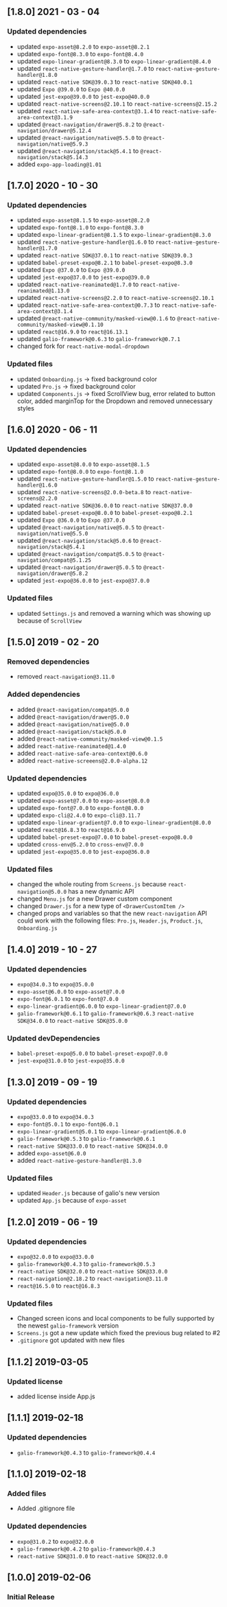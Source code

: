 ## [1.8.0] 2021 - 03 - 04
### Updated dependencies
- updated `expo-asset@8.2.0` to `expo-asset@8.2.1`
- updated `expo-font@8.3.0` to `expo-font@8.4.0`
- updated `expo-linear-gradient@8.3.0` to `expo-linear-gradient@8.4.0`
- updated `react-native-gesture-handler@1.7.0` to  `react-native-gesture-handler@1.8.0`
- updated `react-native SDK@39.0.3` to `react-native SDK@40.0.1`
- updated `Expo @39.0.0` to `Expo @40.0.0`
- updated `jest-expo@39.0.0` to `jest-expo@40.0.0`
- updated `react-native-screens@2.10.1` to `react-native-screens@2.15.2`
- updated `react-native-safe-area-context@3.1.4` to `react-native-safe-area-context@3.1.9`
- updated `@react-navigation/drawer@5.8.2` to `@react-navigation/drawer@5.12.4`
- updated `@react-navigation/native@5.5.0` to `@react-navigation/native@5.9.3`
- updated `@react-navigation/stack@5.4.1` to `@react-navigation/stack@5.14.3`
- added `expo-app-loading@1.01`

## [1.7.0] 2020 - 10 - 30
### Updated dependencies
- updated `expo-asset@8.1.5` to `expo-asset@8.2.0`
- updated `expo-font@8.1.0` to `expo-font@8.3.0`
- updated `expo-linear-gradient@8.1.5` to `expo-linear-gradient@8.3.0`
- updated `react-native-gesture-handler@1.6.0` to  `react-native-gesture-handler@1.7.0`
- updated `react-native SDK@37.0.1` to `react-native SDK@39.0.3`
- updated `babel-preset-expo@8.2.1` to `babel-preset-expo@8.3.0`
- updated `Expo @37.0.0` to `Expo @39.0.0`
- updated `jest-expo@37.0.0` to `jest-expo@39.0.0`
- updated `react-native-reanimated@1.7.0` to `react-native-reanimated@1.13.0`
- updated `react-native-screens@2.2.0` to `react-native-screens@2.10.1`
- updated `react-native-safe-area-context@0.7.3` to `react-native-safe-area-context@3.1.4`
- updated `@react-native-community/masked-view@0.1.6` to `@react-native-community/masked-view@0.1.10`
- updated `react@16.9.0` to `react@16.13.1`
- updated `galio-framework@0.6.3` to `galio-framework@0.7.1`
- changed fork for `react-native-modal-dropdown`

### Updated files
- updated `Onboarding.js` -> fixed background color
- updated `Pro.js` -> fixed background color
- updated `Components.js` -> fixed ScrollView bug, error related to button color, added marginTop for the Dropdown and removed unnecessary styles

## [1.6.0] 2020 - 06 - 11
### Updated dependencies
- updated `expo-asset@8.0.0` to `expo-asset@8.1.5`
- updated `expo-font@8.0.0` to `expo-font@8.1.0`
- updated `react-native-gesture-handler@1.5.0` to  `react-native-gesture-handler@1.6.0`
- updated `react-native-screens@2.0.0-beta.8` to `react-native-screens@2.2.0`
- updated `react-native SDK@36.0.0` to `react-native SDK@37.0.0`
- updated `babel-preset-expo@8.0.0` to `babel-preset-expo@8.2.1`
- updated `Expo @36.0.0` to `Expo @37.0.0`
- updated `@react-navigation/native@5.0.5` to `@react-navigation/native@5.5.0`
- updated `@react-navigation/stack@5.0.6` to `@react-navigation/stack@5.4.1`
- updated `@react-navigation/compat@5.0.5` to `@react-navigation/compat@5.1.25`
- updated `@react-navigation/drawer@5.0.5` to `@react-navigation/drawer@5.8.2`
- updated `jest-expo@36.0.0` to `jest-expo@37.0.0`

### Updated files
- updated `Settings.js` and removed a warning which was showing up because of `ScrollView`

## [1.5.0] 2019 - 02 - 20
### Removed dependencies
- removed `react-navigation@3.11.0`
### Added dependencies
- added `@react-navigation/compat@5.0.0`
- added `@react-navigation/drawer@5.0.0`
- added `@react-navigation/native@5.0.0`
- added `@react-navigation/stack@5.0.0`
- added `@react-native-community/masked-view@0.1.5`
- added `react-native-reanimated@1.4.0`
- added `react-native-safe-area-context@0.6.0`
- added `react-native-screeens@2.0.0-alpha.12`
### Updated dependencies
- updated `expo@35.0.0` to `expo@36.0.0`
- updated `expo-asset@7.0.0` to `expo-asset@8.0.0`
- updated `expo-font@7.0.0` to `expo-font@8.0.0`
- updated `expo-cli@2.4.0` to `expo-cli@3.11.7`
- updated `expo-linear-gradient@7.0.0` to `expo-linear-gradient@8.0.0`
- updated `react@16.8.3` to `react@16.9.0`
- updated `babel-preset-expo@7.0.0` to `babel-preset-expo@8.0.0`
- updated `cross-env@5.2.0` to `cross-env@7.0.0`
- updated `jest-expo@35.0.0` to `jest-expo@36.0.0`
### Updated files
- changed the whole routing from `Screens.js` because `react-navigation@5.0.0` has a new dynamic API
- changed `Menu.js` for a new Drawer custom component
- changed `Drawer.js` for a new type of `<DrawerCustomItem />`
- changed props and variables so that the new `react-navigation` API could work with the following files: `Pro.js`, `Header.js`, `Product.js`, `Onboarding.js`

## [1.4.0] 2019 - 10 - 27
### Updated dependencies
- `expo@34.0.3` to `expo@35.0.0`
- `expo-asset@6.0.0` to `expo-asset@7.0.0`
- `expo-font@6.0.1` to `expo-font@7.0.0`
- `expo-linear-gradient@6.0.0` to `expo-linear-gradient@7.0.0`
- `galio-framework@0.6.1` to `galio-framework@0.6.3`
`react-native SDK@34.0.0` to `react-native SDK@35.0.0`
### Updated devDependencies
- `babel-preset-expo@5.0.0` to `babel-preset-expo@7.0.0`
- `jest-expo@31.0.0` to `jest-expo@35.0.0`

## [1.3.0] 2019 - 09 - 19
### Updated dependencies
- `expo@33.0.0` to `expo@34.0.3`
- `expo-font@5.0.1` to `expo-font@6.0.1`
- `expo-linear-gradient@5.0.1` to `expo-linear-gradient@6.0.0`
- `galio-framework@0.5.3` to `galio-framework@0.6.1`
- `react-native SDK@33.0.0` to `react-native SDK@34.0.0`
- added `expo-asset@6.0.0`
- added `react-native-gesture-handler@1.3.0`
### Updated files
- updated `Header.js` because of galio's new version
- updated `App.js` because of `expo-asset`

## [1.2.0] 2019 - 06 - 19
### Updated dependencies
- `expo@32.0.0` to `expo@33.0.0`
- `galio-framework@0.4.3` to `galio-framework@0.5.3`
- `react-native SDK@32.0.0` to `react-native SDK@33.0.0`
-  `react-navigation@2.18.2` to `react-navigation@3.11.0`
- `react@16.5.0` to `react@16.8.3`
### Updated files
- Changed screen icons and local components to be fully supported by the newest `galio-framework` version
- `Screens.js` got a new update which fixed the previous bug related to #2 
- `.gitignore` got updated with new files

## [1.1.2] 2019-03-05
### Updated license
- added license inside App.js

## [1.1.1] 2019-02-18
### Updated dependencies
- `galio-framework@0.4.3` to `galio-framework@0.4.4`

## [1.1.0] 2019-02-18
### Added files
- Added .gitignore file
### Updated dependencies
- `expo@31.0.2` to `expo@32.0.0`
- `galio-framework@0.4.2` to `galio-framework@0.4.3`
- `react-native SDK@31.0.0` to `react-native SDK@32.0.0`

## [1.0.0] 2019-02-06
### Initial Release
